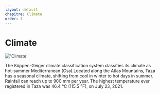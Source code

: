 ```yaml
---
layout: default
chapitre: Climate
order: 3
---
```

# Climate

!['Climate'](/les_activites/3.Climate/images/climate.png)

<!-- note -->
The Köppen-Geiger climate classification system classifies its climate as hot-summer Mediterranean (Csa).Located along the Atlas Mountains, Taza has a seasonal climate, shifting from cool in winter to hot days in summer. Rainfall can reach up to 900 mm per year. The highest temperature ever registered in Taza was 46.4 °C (115.5 °F), on July 23, 2021.
<!-- new slide -->
